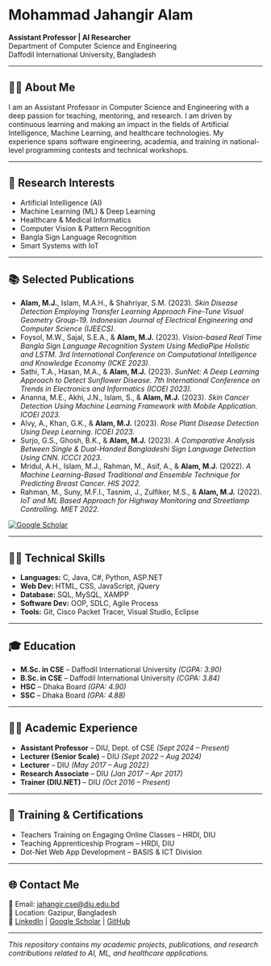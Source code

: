 # Mohammad Jahangir Alam  
**Assistant Professor | AI Researcher**  
Department of Computer Science and Engineering  
Daffodil International University, Bangladesh  

---

## 👨‍🏫 About Me
I am an Assistant Professor in Computer Science and Engineering with a deep passion for teaching, mentoring, and research. I am driven by continuous learning and making an impact in the fields of Artificial Intelligence, Machine Learning, and healthcare technologies. My experience spans software engineering, academia, and training in national-level programming contests and technical workshops.

---

## 🧠 Research Interests
- Artificial Intelligence (AI)  
- Machine Learning (ML) & Deep Learning  
- Healthcare & Medical Informatics  
- Computer Vision & Pattern Recognition  
- Bangla Sign Language Recognition  
- Smart Systems with IoT

---

## 📚 Selected Publications
- **Alam, M.J.**, Islam, M.A.H., & Shahriyar, S.M. (2023). *Skin Disease Detection Employing Transfer Learning Approach Fine-Tune Visual Geometry Group-19.* *Indonesian Journal of Electrical Engineering and Computer Science (IJEECS).*  
- Foysol, M.W., Sajal, S.E.A., & **Alam, M.J.** (2023). *Vision-based Real Time Bangla Sign Language Recognition System Using MediaPipe Holistic and LSTM.* *3rd International Conference on Computational Intelligence and Knowledge Economy (ICKE 2023).*  
- Sathi, T.A., Hasan, M.A., & **Alam, M.J.** (2023). *SunNet: A Deep Learning Approach to Detect Sunflower Disease.* *7th International Conference on Trends in Electronics and Informatics (ICOEI 2023).*  
- Ananna, M.E., Akhi, J.N., Islam, S., & **Alam, M.J.** (2023). *Skin Cancer Detection Using Machine Learning Framework with Mobile Application.* *ICOEI 2023.*  
- Alvy, A., Khan, G.K., & **Alam, M.J.** (2023). *Rose Plant Disease Detection Using Deep Learning.* *ICOEI 2023.*  
- Surjo, G.S., Ghosh, B.K., & **Alam, M.J.** (2023). *A Comparative Analysis Between Single & Dual-Handed Bangladeshi Sign Language Detection Using CNN.* *ICCCI 2023.*  
- Mridul, A.H., Islam, M.J., Rahman, M., Asif, A., & **Alam, M.J.** (2022). *A Machine Learning-Based Traditional and Ensemble Technique for Predicting Breast Cancer.* *HIS 2022.*  
- Rahman, M., Suny, M.F.I., Tasnim, J., Zulfiker, M.S., & **Alam, M.J.** (2022). *IoT and ML Based Approach for Highway Monitoring and Streetlamp Controlling.* *MIET 2022.*  

[![Google Scholar](https://img.shields.io/badge/Google%20Scholar-100000?style=flat&logo=Google-Scholar&logoColor=white&labelColor=4285F4)](https://scholar.google.com/citations?user=HRQKy-AAAAAJ&hl=en)

---

## 👨‍💻 Technical Skills
- **Languages:** C, Java, C#, Python, ASP.NET  
- **Web Dev:** HTML, CSS, JavaScript, jQuery  
- **Database:** SQL, MySQL, XAMPP  
- **Software Dev:** OOP, SDLC, Agile Process  
- **Tools:** Git, Cisco Packet Tracer, Visual Studio, Eclipse  

---

## 🎓 Education

- **M.Sc. in CSE** – Daffodil International University *(CGPA: 3.90)*  
- **B.Sc. in CSE** – Daffodil International University *(CGPA: 3.84)*  
- **HSC** – Dhaka Board *(GPA: 4.90)*  
- **SSC** – Dhaka Board *(GPA: 4.88)*  

---

## 👨‍🏫 Academic Experience
- **Assistant Professor** – DIU, Dept. of CSE *(Sept 2024 – Present)*  
- **Lecturer (Senior Scale)** – DIU *(Sept 2022 – Aug 2024)*  
- **Lecturer** – DIU *(May 2017 – Aug 2022)*  
- **Research Associate** – DIU *(Jan 2017 – Apr 2017)*  
- **Trainer (DIU.NET)** – DIU *(Oct 2016 – Present)*  

---

## 🏅 Training & Certifications
- Teachers Training on Engaging Online Classes – HRDI, DIU  
- Teaching Apprenticeship Program – HRDI, DIU  
- Dot-Net Web App Development – BASIS & ICT Division  

---

## 🌐 Contact Me
📧 Email: [jahangir.cse@diu.edu.bd](mailto:jahangir.cse@diu.edu.bd)  
📍 Location: Gazipur, Bangladesh  
🔗 [LinkedIn](https://linkedin.com/in/your-profile) | [Google Scholar](https://scholar.google.com/citations?user=HRQKy-AAAAAJ&hl=en) | [GitHub](https://github.com/your-username)

---

*This repository contains my academic projects, publications, and research contributions related to AI, ML, and healthcare applications.*
